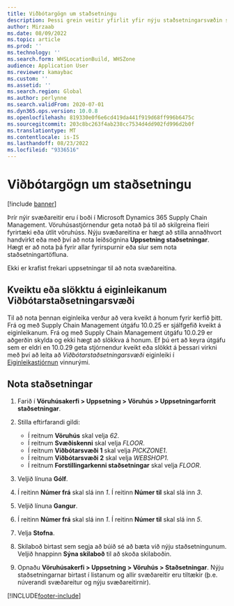 ```yaml
---
title: Viðbótargögn um staðsetningu
description: Þessi grein veitir yfirlit yfir nýju staðsetningarsvæðin sem hefur verið bætt við Microsoft Dynamics 365 Supply Chain Management.
author: Mirzaab
ms.date: 08/09/2022
ms.topic: article
ms.prod: ''
ms.technology: ''
ms.search.form: WHSLocationBuild, WHSZone
audience: Application User
ms.reviewer: kamaybac
ms.custom: ''
ms.assetid: ''
ms.search.region: Global
ms.author: perlynne
ms.search.validFrom: 2020-07-01
ms.dyn365.ops.version: 10.0.8
ms.openlocfilehash: 819330e0f6e6cd419da441f919d68ff996b6475c
ms.sourcegitcommit: 203c8bc263f4ab238cc7534d4dd902fd996d2b0f
ms.translationtype: MT
ms.contentlocale: is-IS
ms.lasthandoff: 08/23/2022
ms.locfileid: "9336516"
---
```

# <a name="additional-location-zones"></a>Viðbótargögn um staðsetningu

[!include [banner](../includes/banner.md)]

Þrír nýir svæðareitir eru í boði í Microsoft Dynamics 365 Supply Chain Management. Vöruhúsastjórnendur geta notað þá til að skilgreina fleiri fyrirtæki eða útlit vöruhúss. Nýju svæðareitina er hægt að stilla annaðhvort handvirkt eða með því að nota leiðsögnina **Uppsetning staðsetningar**. Hægt er að nota þá fyrir allar fyrirspurnir eða síur sem nota staðsetningartöfluna.

Ekki er krafist frekari uppsetningar til að nota svæðareitina.

## <a name="turn-the-additional-location-zone-feature-on-or-off"></a>Kveiktu eða slökktu á eiginleikanum Viðbótarstaðsetningarsvæði

Til að nota þennan eiginleika verður að vera kveikt á honum fyrir kerfið þitt. Frá og með Supply Chain Management útgáfu 10.0.25 er sjálfgefið kveikt á eiginleikanum. Frá og með Supply Chain Management útgáfu 10.0.29 er aðgerðin skylda og ekki hægt að slökkva á honum. Ef þú ert að keyra útgáfu sem er eldri en 10.0.29 geta stjórnendur kveikt eða slökkt á þessari virkni með því að leita að *Viðbótarstaðsetningarsvæði* eiginleiki í [Eiginleikastjórnun](../../fin-ops-core/fin-ops/get-started/feature-management/feature-management-overview.md) vinnurými.

## <a name="use-location-zones"></a>Nota staðsetningar

1. Farið í **Vöruhúsakerfi \> Uppsetning \> Vöruhús \> Uppsetningarforrit staðsetningar**.
2. Stilla eftirfarandi gildi:

    - Í reitnum **Vöruhús** skal velja _62_.
    - Í reitnum **Svæðiskenni** skal velja _FLOOR_.
    - Í reitnum **Viðbótarsvæði 1** skal velja _PICKZONE1_.
    - Í reitnum **Viðbótarsvæði 2** skal velja _WEBSHOP1_.
    - Í reitnum **Forstillingarkenni staðsetningar** skal velja _FLOOR_.

3. Veljið línuna **Gólf**.
4. Í reitinn **Númer frá** skal slá inn _1_. Í reitinn **Númer til** skal slá inn _3_.
5. Veljið línuna **Gangur**.
6. Í reitinn **Númer frá** skal slá inn _1_. Í reitinn **Númer til** skal slá inn _5_.
7. Velja **Stofna**.
8. Skilaboð birtast sem segja að búið sé að bæta við nýju staðsetningunum. Veljið hnappinn **Sýna skilaboð** til að skoða skilaboðin.
9. Opnaðu **Vöruhúsakerfi \> Uppsetning \> Vöruhús \> Staðsetningar**. Nýju staðsetningarnar birtast í listanum og allir svæðareitir eru tiltækir (þ.e. núverandi svæðareitur og nýju svæðareitirnir).


[!INCLUDE[footer-include](../../includes/footer-banner.md)]